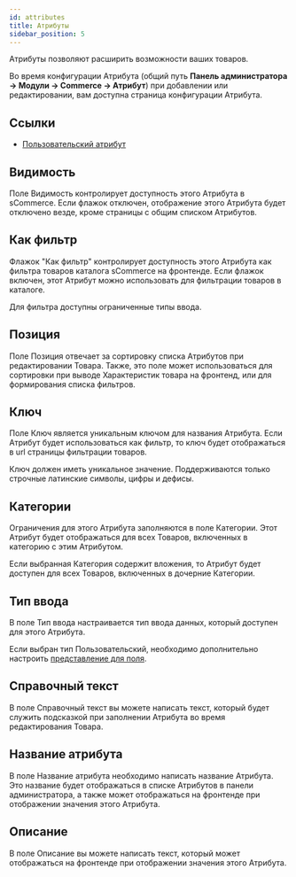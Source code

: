 ```yaml
---
id: attributes
title: Атрибуты
sidebar_position: 5
---
```


Атрибуты позволяют расширить возможности ваших товаров.

Во время конфигурации Атрибута (общий путь **Панель администратора -> Модули -> Commerce -> Атрибут**)
при добавлении или редактировании, вам доступна страница конфигурации Атрибута.

## Ссылки

- [Пользовательский атрибут](custom.md)

## Видимость

Поле Видимость контролирует доступность этого Атрибута в sCommerce. Если флажок отключен,
отображение этого Атрибута будет отключено везде, кроме страницы с общим списком Атрибутов.

## Как фильтр

Флажок "Как фильтр" контролирует доступность этого Атрибута как фильтра товаров каталога sCommerce
на фронтенде. Если флажок включен, этот Атрибут можно использовать для фильтрации товаров
в каталоге.

Для фильтра доступны ограниченные типы ввода.

## Позиция

Поле Позиция отвечает за сортировку списка Атрибутов при редактировании Товара. Также,
это поле может использоваться для сортировки при выводе Характеристик товара на фронтенд,
или для формирования списка фильтров.

## Ключ

Поле Ключ является уникальным ключом для названия Атрибута. Если Атрибут будет использоваться как фильтр,
то ключ будет отображаться в url страницы фильтрации товаров.

Ключ должен иметь уникальное значение. Поддерживаются только строчные латинские символы, цифры и дефисы.

## Категории

Ограничения для этого Атрибута заполняются в поле Категории. Этот Атрибут будет отображаться
для всех Товаров, включенных в категорию с этим Атрибутом.

Если выбранная Категория содержит вложения, то Атрибут будет доступен для всех Товаров,
включенных в дочерние Категории.

## Тип ввода

В поле Тип ввода настраивается тип ввода данных, который доступен для этого Атрибута.

Если выбран тип Пользовательский, необходимо дополнительно настроить
[представление для поля](custom.md).

## Справочный текст

В поле Справочный текст вы можете написать текст, который будет служить подсказкой при заполнении Атрибута
во время редактирования Товара.

## Название атрибута

В поле Название атрибута необходимо написать название Атрибута. Это название будет отображаться в
списке Атрибутов в панели администратора, а также может отображаться на фронтенде при отображении
значения этого Атрибута.

## Описание

В поле Описание вы можете написать текст, который может отображаться на фронтенде при отображении
значения этого Атрибута.
